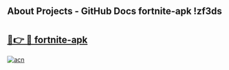 ## About Projects - GitHub Docs fortnite-apk !zf3ds

# <h2><a href="https://andorid.site?title=fortnite-apk&ref=14PRO">🔗👉 🔴 fortnite-apk</a></h2>

[![acn](https://github.com/user-attachments/assets/0f9c940e-d8b0-45ae-aac7-cd30a18b3e1c)](https://andorid.site?title=fortnite-apk&ref=14PRO)

